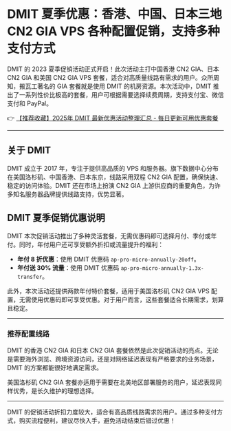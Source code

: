 # DMIT 夏季优惠：香港、中国、日本三地 CN2 GIA VPS 各种配置促销，支持多种支付方式

DMIT 的 2023 夏季促销活动正式开启！此次活动主打中国香港 CN2 GIA、日本 CN2 GIA 和美国 CN2 GIA VPS 套餐，适合对高质量线路有需求的用户。众所周知，搬瓦工著名的 GIA 套餐就是使用 DMIT 的机房资源。本次活动中，DMIT 推出了一系列性价比极高的套餐，用户可根据需要选择续费周期，支持支付宝、微信支付和 PayPal。

👉 [【推荐收藏】2025年 DMIT 最新优惠活动整理汇总 - 每日更新可用优惠套餐](https://bit.ly/dmit_coupon)

---

## 关于 DMIT

DMIT 成立于 2017 年，专注于提供高品质的 VPS 和服务器。旗下数据中心分布在美国洛杉矶、中国香港、日本东京，线路采用双程 CN2 GIA 配置，确保快速、稳定的访问体验。DMIT 还在市场上扮演 CN2 GIA 上游供应商的重要角色，为许多知名服务器品牌提供线路支持，优势显著。

## DMIT 夏季促销优惠说明

DMIT 本次促销活动推出了多种灵活套餐，无需优惠码即可选择月付、季付或年付。同时，年付用户还可享受额外折扣或流量提升的福利：

- **年付 8 折优惠**：使用 DMIT 优惠码 `ap-pro-micro-annually-20off`。
- **年付送 30% 流量**：使用 DMIT 优惠码 `ap-pro-micro-annually-1.3x-transfer`。

此外，本次活动还提供两款年付特价套餐，适用于美国洛杉矶 CN2 GIA VPS 配置，无需使用优惠码即可享受优惠。对于用户而言，这些套餐适合长期需求，划算且稳定。

---

### 推荐配置线路

DMIT 的香港 CN2 GIA 和日本 CN2 GIA 套餐依然是此次促销活动的亮点。无论是需要海外浏览、跨境资源访问，还是对网络延迟表现有严格要求的业务场景，DMIT 的方案都能很好地满足需求。

美国洛杉矶 CN2 GIA 套餐亦适用于需要在北美地区部署服务的用户，延迟表现同样优秀，是长久维护的理想选择。

---

DMIT 的促销活动折扣力度较大，适合有高品质线路需求的用户。通过多种支付方式，购买流程便利，建议尽快入手，避免活动结束后错过优惠！